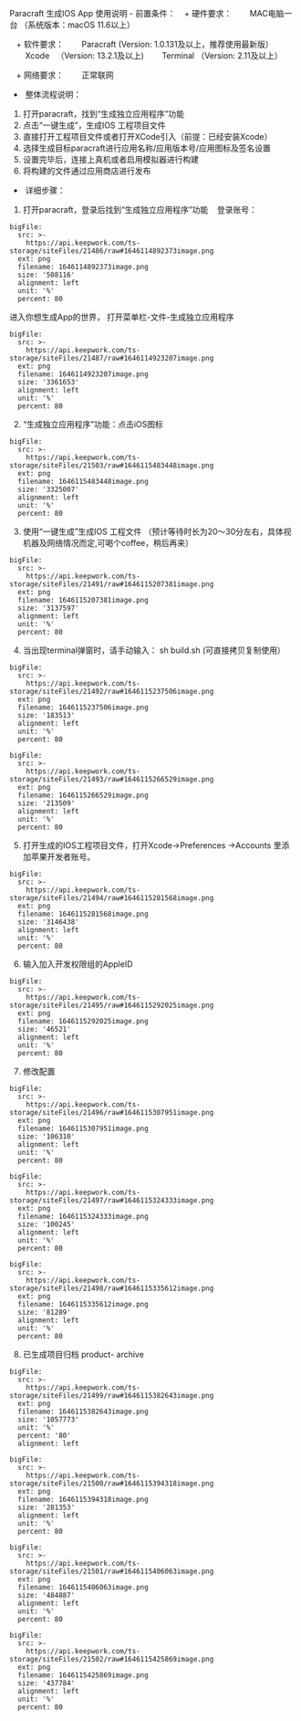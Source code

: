 Paracraft 生成IOS App 使用说明
- 前置条件：
   + 硬件要求：
       MAC电脑一台 （系统版本：macOS 11.6以上）

   + 软件要求：
       Paracraft (Version: 1.0.131及以上，推荐使用最新版）
       Xcode   （Version: 13.2.1及以上)
       Terminal （Version: 2.11及以上）

   + 网络要求：
       正常联网

-  整体流程说明：
1. 打开paracraft，找到“生成独立应用程序”功能
2. 点击“一键生成”，生成IOS 工程项目文件
3. 直接打开工程项目文件或者打开XCode引入（前提：已经安装Xcode）
4. 选择生成目标paracraft进行应用名称/应用版本号/应用图标及签名设置
5. 设置完毕后，连接上真机或者启用模拟器进行构建
6. 将构建的文件通过应用商店进行发布

-  详细步骤： 
1. 打开paracraft，登录后找到“生成独立应用程序”功能   
登录账号：
```@BigFile
bigFile:
  src: >-
    https://api.keepwork.com/ts-storage/siteFiles/21486/raw#1646114892373image.png
  ext: png
  filename: 1646114892373image.png
  size: '508116'
  alignment: left
  unit: '%'
  percent: 80

```
进入你想生成App的世界， 打开菜单栏-文件-生成独立应用程序
 
```@BigFile
bigFile:
  src: >-
    https://api.keepwork.com/ts-storage/siteFiles/21487/raw#1646114923207image.png
  ext: png
  filename: 1646114923207image.png
  size: '3361653'
  alignment: left
  unit: '%'
  percent: 80

```

2. “生成独立应用程序”功能：点击iOS图标 
 
```@BigFile
bigFile:
  src: >-
    https://api.keepwork.com/ts-storage/siteFiles/21503/raw#1646115483448image.png
  ext: png
  filename: 1646115483448image.png
  size: '3325007'
  alignment: left
  unit: '%'
  percent: 80

```


3. 使用“一键生成”生成IOS 工程文件 （预计等待时长为20～30分左右，具体视机器及网络情况而定,可喝个coffee，稍后再来）

 
```@BigFile
bigFile:
  src: >-
    https://api.keepwork.com/ts-storage/siteFiles/21491/raw#1646115207381image.png
  ext: png
  filename: 1646115207381image.png
  size: '3137597'
  alignment: left
  unit: '%'
  percent: 80

```


4. 当出现terminal弹窗时，请手动输入：
sh build.sh (可直接拷贝复制使用）
 
```@BigFile
bigFile:
  src: >-
    https://api.keepwork.com/ts-storage/siteFiles/21492/raw#1646115237506image.png
  ext: png
  filename: 1646115237506image.png
  size: '183513'
  alignment: left
  unit: '%'
  percent: 80

```
```@BigFile
bigFile:
  src: >-
    https://api.keepwork.com/ts-storage/siteFiles/21493/raw#1646115266529image.png
  ext: png
  filename: 1646115266529image.png
  size: '213509'
  alignment: left
  unit: '%'
  percent: 80

```


5. 打开生成的IOS工程项目文件，打开Xcode->Preferences ->Accounts 里添加苹果开发者账号。

 
```@BigFile
bigFile:
  src: >-
    https://api.keepwork.com/ts-storage/siteFiles/21494/raw#1646115281568image.png
  ext: png
  filename: 1646115281568image.png
  size: '3146438'
  alignment: left
  unit: '%'
  percent: 80

```
6. 输入加入开发权限组的AppleID
```@BigFile
bigFile:
  src: >-
    https://api.keepwork.com/ts-storage/siteFiles/21495/raw#1646115292025image.png
  ext: png
  filename: 1646115292025image.png
  size: '46521'
  alignment: left
  unit: '%'
  percent: 80

```
7. 修改配置

```@BigFile
bigFile:
  src: >-
    https://api.keepwork.com/ts-storage/siteFiles/21496/raw#1646115307951image.png
  ext: png
  filename: 1646115307951image.png
  size: '106310'
  alignment: left
  unit: '%'
  percent: 80

```

```@BigFile
bigFile:
  src: >-
    https://api.keepwork.com/ts-storage/siteFiles/21497/raw#1646115324333image.png
  ext: png
  filename: 1646115324333image.png
  size: '100245'
  alignment: left
  unit: '%'
  percent: 80

```

```@BigFile
bigFile:
  src: >-
    https://api.keepwork.com/ts-storage/siteFiles/21498/raw#1646115335612image.png
  ext: png
  filename: 1646115335612image.png
  size: '81289'
  alignment: left
  unit: '%'
  percent: 80

```

8. 已生成项目归档 product- archive
 

```@BigFile
bigFile:
  src: >-
    https://api.keepwork.com/ts-storage/siteFiles/21499/raw#1646115382643image.png
  ext: png
  filename: 1646115382643image.png
  size: '1057773'
  unit: '%'
  percent: '80'
  alignment: left

```

```@BigFile
bigFile:
  src: >-
    https://api.keepwork.com/ts-storage/siteFiles/21500/raw#1646115394318image.png
  ext: png
  filename: 1646115394318image.png
  size: '281353'
  alignment: left
  unit: '%'
  percent: 80

```

```@BigFile
bigFile:
  src: >-
    https://api.keepwork.com/ts-storage/siteFiles/21501/raw#1646115406063image.png
  ext: png
  filename: 1646115406063image.png
  size: '484887'
  alignment: left
  unit: '%'
  percent: 80

```


```@BigFile
bigFile:
  src: >-
    https://api.keepwork.com/ts-storage/siteFiles/21502/raw#1646115425869image.png
  ext: png
  filename: 1646115425869image.png
  size: '437784'
  alignment: left
  unit: '%'
  percent: 80

```